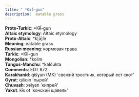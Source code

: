 ```yaml
---
title: " *Kɨ̄ĺ-gun"
description:  eatable grass
---
```


<strong>Proto-Turkic</strong>:  *Kɨ̄ĺ-gun<br>
<strong>Altaic etymology</strong>:  Altaic etymology<br>
<strong> Proto-Altaic</strong>:  *k[ā]ĺe<br>
<strong>Meaning</strong>:  eatable grass<br>
<strong>Russian meaning</strong>:  кормовая трава<br>
<strong>Turkic</strong>:  *Kɨ̄ĺ-gun<br>
<strong>Mongolian</strong>:  *kolim<br>
<strong>Tungus-Manchu</strong>:  *kalčukta<br>
<strong>Comments</strong>:  EDT 672.<br>
<strong>Karakhanid</strong>:  qɨšɣun (MK) 'свежий тростник, который ест скот'<br>
<strong>Oyrat</strong>:  qɨšqɨn 'пырей'<br>
<strong>Chuvash</strong>:  xǝlɣen 'кипрей'<br>
<strong>Yakut</strong>:  kɨ̄s ot 'конский щавель'<br>


